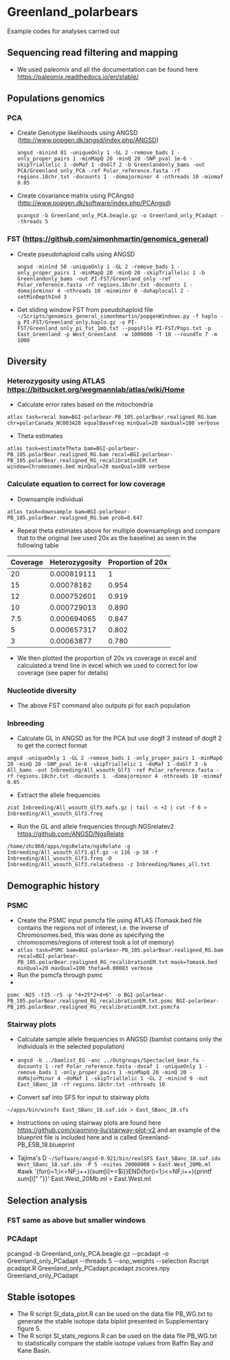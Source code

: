 # Greenland_polarbears
Example codes for analyses carried out

## Sequencing read filtering and mapping
 - We used paleomix and all the documentation can be found here https://paleomix.readthedocs.io/en/stable/

## Populations genomics
### PCA
- Create Genotype likelihoods using ANGSD (http://www.popgen.dk/angsd/index.php/ANGSD)
  
   `angsd -minind 81 -uniqueOnly 1 -GL 2 -remove_bads 1 -only_proper_pairs 1 -minMapQ 20 -minQ 20 -SNP_pval 1e-6 -skipTriallelic 1 -doMaf 1 -doGlf 2 -b Greenlandonly_bams -out PCA/Greenland_only_PCA -ref Polar_reference.fasta -rf regions.18chr.txt -docounts 1  -domajorminor 4 -nthreads 10 -minmaf 0.05`

- Create covariance matrix using PCAngsd (http://www.popgen.dk/software/index.php/PCAngsd)

   `pcangsd -b Greenland_only_PCA.beagle.gz -o Greenland_only_PCadapt --threads 5`
   
### FST (https://github.com/simonhmartin/genomics_general)
- Create pseudohaploid calls using ANGSD
  
  `angsd -minind 50 -uniqueOnly 1 -GL 2 -remove_bads 1 -only_proper_pairs 1 -minMapQ 20 -minQ 20 -skipTriallelic 1 -b Greenlandonly_bams -out PI-FST/Greenland_only -ref Polar_reference.fasta -rf regions.18chr.txt -docounts 1 -domajorminor 4 -nthreads 10 -minminor 0 -dohaplocall 2 -setMinDepthInd 3`
  
 - Get sliding window FST from pseudohaploid file
`~/Scripts/genomics_general_simonhmartin/popgenWindows.py -f haplo -g PI-FST/Greenland_only.haplo.gz -o PI-FST/Greenland_only_pi_fst_1mb.txt --popsFile PI-FST/Pops.txt -p East_Greenland -p West_Greenland  -w 1000000 -T 10 --roundTo 7 -m 1000`

## Diversity
### Heterozygosity using ATLAS https://bitbucket.org/wegmannlab/atlas/wiki/Home

 - Calculate error rates based on the mitochondria

`atlas task=recal bam=BGI-polarbear-PB_105.polarBear.realigned_RG.bam chr=polarCanada_NC003428 equalBaseFreq minQual=20 maxQual=100 verbose`

 - Theta estimates

`atlas task=estimateTheta bam=BGI-polarbear-PB_105.polarBear.realigned_RG.bam recal=BGI-polarbear-PB_105.polarBear.realigned_RG_recalibrationEM.txt window=Chromosomes.bed minQual=20 maxQual=100 verbose`

### Calculate equation to correct for low coverage
 - Downsample individual 

`atlas task=downsample bam=BGI-polarbear-PB_105.polarBear.realigned_RG.bam prob=0.647`

 - Repeat theta estimates above for multiple downsamplings and compare that to the original (we used 20x as the baseline) as seen in the following table 

| Coverage  | Heterozygosity | Proportion of 20x |
| ------------- | ------------- | ------------- |
| 20  | 0.000819111  | 1  | 
| 15  | 0.00078182  | 0.954  |
| 12  | 0.000752601  | 0.919  |
| 10  | 0.000729013  | 0.890  |
| 7.5  | 0.000694065  | 0.847  |
| 5  | 0.000657317  | 0.802  |
| 3  | 0.00063877  | 0.780  |

 - We then plotted the proportion of 20x vs coverage in excel and calculated a trend line in excel which we used to correct for low coverage (see paper for details)
   
### Nucleotide diversity
 
 - The above FST command also outputs pi for each population 

### Inbreeding
 - Calculate GL in ANGSD as for the PCA but use doglf 3 instead of doglf 2 to get the correct format
  
`angsd -uniqueOnly 1 -GL 2 -remove_bads 1 -only_proper_pairs 1 -minMapQ 20 -minQ 20 -SNP_pval 1e-6 -skipTriallelic 1 -doMaf 1 -doGlf 3 -b All_bams -out Inbreeding/All_wsouth_Glf3 -ref Polar_reference.fasta -rf regions.18chr.txt -docounts 1  -domajorminor 4 -nthreads 10 -minmaf 0.05`

  - Extract the allele frequencies

`zcat Inbreeding/All_wsouth_Glf3.mafs.gz | tail -n +2 | cut -f 6 > Inbreeding/All_wsouth_Glf3.freq`

 - Run the GL and allele frequencies through NGSrelatev2 https://github.com/ANGSD/NgsRelate

`/home/zhc860/apps/ngsRelate/ngsRelate -g Inbreeding/All_wsouth_Glf3.glf.gz -n 116 -p 10 -f Inbreeding/All_wsouth_Glf3.freq -O Inbreeding/All_wsouth_Glf3.relatedness -z Inbreeding/Names_all.txt`

## Demographic history
### PSMC
 - Create the PSMC input psmcfa file using ATLAS (Tomask.bed file contains the regions not of interest, i.e. the inverse of Chromosomes.bed, this was done as specifying the chromosomes/regions of interest took a lot of memory)
 - 
   `atlas task=PSMC bam=BGI-polarbear-PB_105.polarBear.realigned_RG.bam recal=BGI-polarbear-PB_105.polarBear.realigned_RG_recalibrationEM.txt mask=Tomask.bed minQual=20 maxQual=100 theta=0.00083 verbose`
  - Run the psmcfa through psmc
  - 
 `psmc -N25 -t15 -r5 -p "4+25*2+4+6" -o BGI-polarbear-PB_105.polarBear.realigned_RG_recalibrationEM.txt.psmc BGI-polarbear-PB_105.polarBear.realigned_RG_recalibrationEM.txt.psmcfa`

### Stairway plots
 - Calculate sample allele frequencies in ANGSD (bamlist contains only the individuals in the selected population)
 - 
   `angsd -b ../bamlist_EG -anc ../Outgroups/Spectacled_bear.fa -docounts 1 -ref Polar_reference.fasta -dosaf 1 -uniqueOnly 1 -remove_bads 1 -only_proper_pairs 1 -minMapQ 20 -minQ 20 -doMajorMinor 4 -doMaf 1 -skipTriallelic 1 -GL 2 -minind 9 -out East_SBanc_18 -rf regions.18chr.txt -nthreads 10`
   
 - Convert saf into SFS for input to stairway plots
   
`~/apps/bin/winsfs East_SBanc_18.saf.idx > East_SBanc_18.sfs`
 - Instructions on using stairway plots are found here https://github.com/xiaoming-liu/stairway-plot-v2 and an example of the blueprint file is included here and is called Greenland-PB_ESB_18.blueprint
   
 - Tajima's D
`~/Software/angsd-0.921/bin/realSFS East_SBanc_18.saf.idx West_SBanc_18.saf.idx -P 5 -nsites 20000000 > East.West_20Mb.ml`
#awk '{for(i=1;i<=NF;i++){sum[i]+=$i}}END{for(i=1;i<=NF;i++){printf sum[i]" "}}' East.West_20Mb.ml > East.West.ml



   
## Selection analysis
### FST same as above but smaller windows
### PCAdapt
pcangsd -b Greenland_only_PCA.beagle.gz --pcadapt -o Greenland_only_PCadapt --threads 5 --snp_weights --selection
Rscript pcadapt.R Greenland_only_PCadapt.pcadapt.zscores.npy Greenland_only_PCadapt


## Stable isotopes
 - The R script SI_data_plot.R can be used on the data file PB_WG.txt to generate the stable isotope data biplot presented in Supplementary figure 5.
 - The R script SI_stats_regions.R can be used on the data file PB_WG.txt to statistically compare the stable isotope values from Baffin Bay and Kane Basin.



